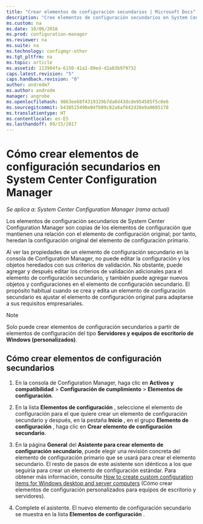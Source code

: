 ```yaml
---
title: "Crear elementos de configuración secundarios | Microsoft Docs"
description: "Cree elementos de configuración secundarios en System Center Configuration Manager."
ms.custom: na
ms.date: 10/06/2016
ms.prod: configuration-manager
ms.reviewer: na
ms.suite: na
ms.technology: configmgr-other
ms.tgt_pltfrm: na
ms.topic: article
ms.assetid: 113984fa-6150-41a1-89ed-d2a83b979732
caps.latest.revision: "5"
caps.handback.revision: "0"
author: andredm7
ms.author: andredm
manager: angrobe
ms.openlocfilehash: 9863ee68f4319329b7da0d43dcde954585f5c0e6
ms.sourcegitcommit: b438515490e04fb09c82a8af642d38e9a0605178
ms.translationtype: HT
ms.contentlocale: es-ES
ms.lasthandoff: 09/15/2017
---
```

# <a name="how-to-create-child-configuration-items-in-system-center-configuration-manager"></a>Cómo crear elementos de configuración secundarios en System Center Configuration Manager

*Se aplica a: System Center Configuration Manager (rama actual)*

Los elementos de configuración secundarios de System Center Configuration Manager son copias de los elementos de configuración que mantienen una relación con el elemento de configuración original; por tanto, heredan la configuración original del elemento de configuración primario.  

Al ver las propiedades de un elemento de configuración secundario en la consola de Configuration Manager, no puede editar la configuración y los objetos heredados con sus criterios de validación. No obstante, puede agregar y después editar los criterios de validación adicionales para el elemento de configuración secundario, y también puede agregar nuevos objetos y configuraciones en el elemento de configuración secundario.
El propósito habitual cuando se crea y edita un elemento de configuración secundario es ajustar el elemento de configuración original para adaptarse a sus requisitos empresariales.  

> [!NOTE]  
>  Solo puede crear elementos de configuración secundarios a partir de elementos de configuración del tipo **Servidores y equipos de escritorio de Windows (personalizados)**.  

## <a name="to-create-a-child-configuration-item"></a>Cómo crear elementos de configuración secundarios  

1.  En la consola de Configuration Manager, haga clic en **Activos y compatibilidad** > **Configuración de cumplimiento** > **Elementos de configuración**.  

3.  En la lista **Elementos de configuración** , seleccione el elemento de configuración para el que quiere crear un elemento de configuración secundario y después, en la pestaña **Inicio** , en el grupo **Elemento de configuración** , haga clic en **Crear elemento de configuración secundario**.  

4.  En la página **General** del **Asistente para crear elemento de configuración secundario**, puede elegir una revisión concreta del elemento de configuración primario que se usará para crear el elemento secundario. El resto de pasos de este asistente son idénticos a los que seguiría para crear un elemento de configuración estándar. Para obtener más información, consulte [How to create custom configuration items for Windows desktop and server computers](../../compliance/deploy-use/create-custom-configuration-items-for-windows-desktop-and-server-computers-managed-with-the-client.md) (Cómo crear elementos de configuración personalizados para equipos de escritorio y servidores).  

5.  Complete el asistente. El nuevo elemento de configuración secundario se muestra en la lista **Elementos de configuración** .  
